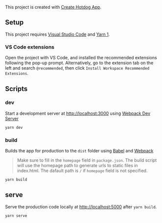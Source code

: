 This project is created with [Create Hotdog App](https://github.com/Yuhao-C/create-hotdog-app).

## Setup

This project requires [Visual Studio Code](https://code.visualstudio.com/) and [Yarn 1](https://classic.yarnpkg.com/en/docs/install).

### VS Code extensions

Open the project with VS Code, and installed the recommended extensions following the pop-up prompt. Alternatively, go to the extension tab on the left and search `@recommended`, then click `Install Workspace Recommended Extensions`.

## Scripts

### dev

Start a development server at <http://localhost:3000> using [Webpack Dev Server](https://webpack.js.org/configuration/dev-server/)

```bash
yarn dev
```

### build

Builds the app for production to the `dist` folder using [Babel](https://babeljs.io/) and [Webpack](https://webpack.js.org/)

> Make sure to fill in the `homepage` field in `package.json`. The build script will use the homepage path to generate urls to static files in index.html. The dafault path is `/` if `homepage` field is not specified.

```bash
yarn build
```

## serve

Serve the production code locally at <http://localhost:5000> after `yarn build`.

```bash
yarn serve
```
